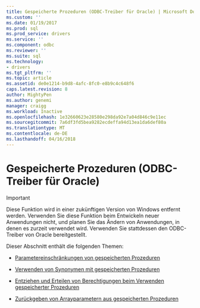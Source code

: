```yaml
---
title: Gespeicherte Prozeduren (ODBC-Treiber für Oracle) | Microsoft Docs
ms.custom: ''
ms.date: 01/19/2017
ms.prod: sql
ms.prod_service: drivers
ms.service: ''
ms.component: odbc
ms.reviewer: ''
ms.suite: sql
ms.technology:
- drivers
ms.tgt_pltfrm: ''
ms.topic: article
ms.assetid: de0e1214-b9d8-4afc-8fc0-e8b9c4c648f6
caps.latest.revision: 8
author: MightyPen
ms.author: genemi
manager: craigg
ms.workload: Inactive
ms.openlocfilehash: 1e32660623e28580e298da92e7a04d846c9e11ec
ms.sourcegitcommit: 7a6df3fd5bea9282ecdeffa94d13ea1da6def80a
ms.translationtype: MT
ms.contentlocale: de-DE
ms.lasthandoff: 04/16/2018
---
```

# <a name="stored-procedures-odbc-driver-for-oracle"></a>Gespeicherte Prozeduren (ODBC-Treiber für Oracle)
> [!IMPORTANT]  
>  Diese Funktion wird in einer zukünftigen Version von Windows entfernt werden. Verwenden Sie diese Funktion beim Entwickeln neuer Anwendungen nicht, und planen Sie das Ändern von Anwendungen, in denen es zurzeit verwendet wird. Verwenden Sie stattdessen den ODBC-Treiber von Oracle bereitgestellt.  
  
 Dieser Abschnitt enthält die folgenden Themen:  
  
-   [Parametereinschränkungen von gespeicherten Prozeduren](../../odbc/microsoft/stored-procedure-parameter-limitations.md)  
  
-   [Verwenden von Synonymen mit gespeicherten Prozeduren](../../odbc/microsoft/using-synonyms-with-stored-procedures.md)  
  
-   [Entziehen und Erteilen von Berechtigungen beim Verwenden gespeicherter Prozeduren](../../odbc/microsoft/revoking-and-granting-rights-when-using-stored-procedures.md)  
  
-   [Zurückgeben von Arrayparametern aus gespeicherten Prozeduren](../../odbc/microsoft/returning-array-parameters-from-stored-procedures.md)
